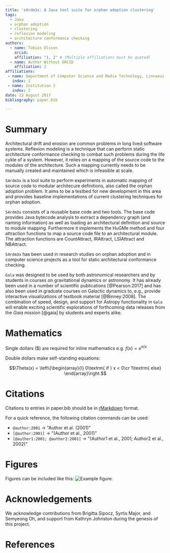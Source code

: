 ```yaml
---
title: 's4rdm3x: A Java tool suite for orphan adoption clustering'
tags:
  - Java
  - orphan adoption
  - clustering
  - reflexion modeling
  - architecture conformance checking
authors:
  - name: Tobias Olsson
    orcid: 
    affiliation: "1, 2" # (Multiple affiliations must be quoted)
  - name: Author Without ORCID
    affiliation: 2
affiliations:
 - name: Department of Computer Science and Media Technology, Linnaeus University, Sweden
   index: 1
 - name: Institution 2
   index: 2
date: 13 August 2017
bibliography: paper.bib

---
```


# Summary

Architectural drift and erosion are common problems in long lived software systems. Reflexion modeling is a technique that can perform static architecture conformance checking to combat such problems during the life cykle of a system. However, it relies on a mapping of the source code to the modules of the architecture. Such a mapping currently needs to be manually created and maintained which is infeasible at scale.

``S4rdm3x`` is a tool suite to perform experiments in automatic mapping of source code to modular architecure definitions, also called the orphan adoption problem. It aims to be a testbed for new development in this area and provides baseline implementations of current clustering techniques for orphan adoption.

``S4rdm3x`` consists of a reusable base code and two tools. The base code provides Java bytecode analysis to extract a dependency graph (and naming information) as well as loading an architectural definition and source to module mapping. Furthermore it implements the HuGMe method and four attraction functions to map a source code file to an architectural module. The attraction functions are CountAttract, IRAttract, LSIAttract and NBAttract.

``S4rdm3x`` has been used in research studies on orphan adoption and in computer science projects as a tool for static architectural conformance checking.

``Gala`` was designed to be used by both astronomical researchers and by
students in courses on gravitational dynamics or astronomy. It has already been
used in a number of scientific publications [@Pearson:2017] and has also been
used in graduate courses on Galactic dynamics to, e.g., provide interactive
visualizations of textbook material [@Binney:2008]. The combination of speed,
design, and support for Astropy functionality in ``Gala`` will enable exciting
scientific explorations of forthcoming data releases from the *Gaia* mission
[@gaia] by students and experts alike.

# Mathematics

Single dollars ($) are required for inline mathematics e.g. $f(x) = e^{\pi/x}$

Double dollars make self-standing equations:

$$\Theta(x) = \left\{\begin{array}{l}
0\textrm{ if } x < 0\cr
1\textrm{ else}
\end{array}\right.$$


# Citations

Citations to entries in paper.bib should be in
[rMarkdown](http://rmarkdown.rstudio.com/authoring_bibliographies_and_citations.html)
format.

For a quick reference, the following citation commands can be used:
- `@author:2001`  ->  "Author et al. (2001)"
- `[@author:2001]` -> "(Author et al., 2001)"
- `[@author1:2001; @author2:2001]` -> "(Author1 et al., 2001; Author2 et al., 2002)"

# Figures

Figures can be included like this: ![Example figure.](figure.png)

# Acknowledgements

We acknowledge contributions from Brigitta Sipocz, Syrtis Major, and Semyeong
Oh, and support from Kathryn Johnston during the genesis of this project.

# References
